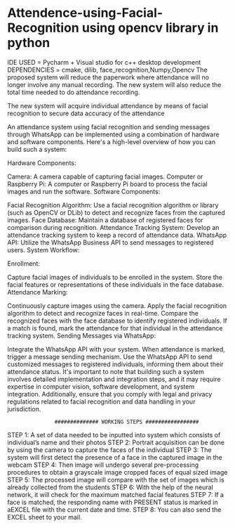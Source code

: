 # Attendence-using-Facial-Recognition using opencv library in python
IDE USED = Pycharm + Visual studio for c++ desktop development
DEPENDENCIES = cmake, dilib, face_recognition,Numpy,Opencv
The proposed system will reduce the paperwork where attendance will no longer involve any manual recording. The new system will also reduce the total time needed to do attendance recording. 

The new system will acquire individual attendance by means of facial recognition to secure data accuracy of the attendance 

An attendance system using facial recognition and sending messages through WhatsApp can be implemented using a combination of hardware and software components. Here's a high-level overview of how you can build such a system:

Hardware Components:

Camera: A camera capable of capturing facial images.
Computer or Raspberry Pi: A computer or Raspberry Pi board to process the facial images and run the software.
Software Components:

Facial Recognition Algorithm: Use a facial recognition algorithm or library (such as OpenCV or DLib) to detect and recognize faces from the captured images.
Face Database: Maintain a database of registered faces for comparison during recognition.
Attendance Tracking System: Develop an attendance tracking system to keep a record of attendance data.
WhatsApp API: Utilize the WhatsApp Business API to send messages to registered users.
System Workflow:

Enrollment:

Capture facial images of individuals to be enrolled in the system.
Store the facial features or representations of these individuals in the face database.
Attendance Marking:

Continuously capture images using the camera.
Apply the facial recognition algorithm to detect and recognize faces in real-time.
Compare the recognized faces with the face database to identify registered individuals.
If a match is found, mark the attendance for that individual in the attendance tracking system.
Sending Messages via WhatsApp:

Integrate the WhatsApp API with your system.
When attendance is marked, trigger a message sending mechanism.
Use the WhatsApp API to send customized messages to registered individuals, informing them about their attendance status.
It's important to note that building such a system involves detailed implementation and integration steps, and it may require expertise in computer vision, software development, and system integration. Additionally, ensure that you comply with legal and privacy regulations related to facial recognition and data handling in your jurisdiction.




                   ############## WORKING STEPS #################
STEP 1:  A set of data needed to be inputted into system which consists of individual’s name and their photos
STEP 2:  Portrait acquisition can be done by using the camera to capture the faces of the individual
STEP 3:  The system will first detect the presence of a face in the captured image in the webcam
STEP 4:  Then image will undergo several pre-processing procedures to obtain a grayscale image cropped faces of equal sized image
STEP 5:  The processed image will compare with the set of images which is already collected from the students
STEP 6:  With the help of the neural network, it will check for the maximum matched facial features
STEP 7:  If a face is matched, the responding name with PRESENT status is marked in aEXCEL file with the current date and time. 
STEP 8: You can also send the EXCEL sheet to your mail.


